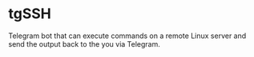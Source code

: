 # tgSSH
Telegram bot that can execute commands on a remote Linux server and send the output back to the you via Telegram.
